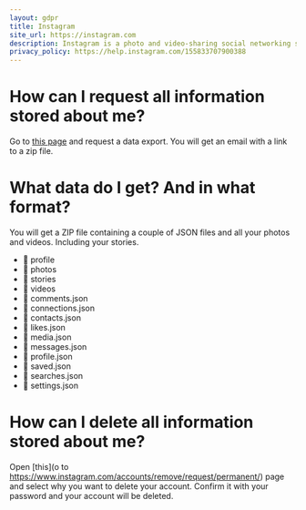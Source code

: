```yaml
---
layout: gdpr
title: Instagram
site_url: https://instagram.com
description: Instagram is a photo and video-sharing social networking service owned by Facebook, Inc
privacy_policy: https://help.instagram.com/155833707900388 
---
```


# How can I request all information stored about me?

Go to [this page](https://www.instagram.com/download/request/) and request
a data export. You will get an email with a link to a zip file.

# What data do I get? And in what format?

You will get a ZIP file containing a couple of JSON files and all your photos and videos. Including your stories.

<ul>
  <li>&#128193; profile</li>
  <li>&#128193; photos</li>
  <li>&#128193; stories</li>
  <li>&#128193; videos</li>
  <li>&#128196; comments.json</li>
  <li>&#128196; connections.json</li>
  <li>&#128196; contacts.json</li>
  <li>&#128196; likes.json</li>
  <li>&#128196; media.json</li>
  <li>&#128196; messages.json</li>
  <li>&#128196; profile.json</li>
  <li>&#128196; saved.json</li>
  <li>&#128196; searches.json</li>
  <li>&#128196; settings.json</li>
</ul>

# How can I delete all information stored about me?

Open [this](o to https://www.instagram.com/accounts/remove/request/permanent/)
page and select why you want to delete your account. Confirm
it with your password and your account will be deleted.
